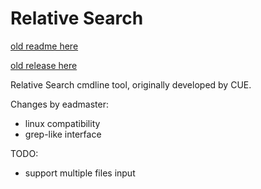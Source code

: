 # Relative Search

[old readme here](leeme.txt.old)

[old release here](https://www.romhacking.net/utilities/998/)

Relative Search cmdline tool, originally developed by CUE.

Changes by eadmaster:

 - linux compatibility
 - grep-like interface

TODO:

 - support multiple files input
